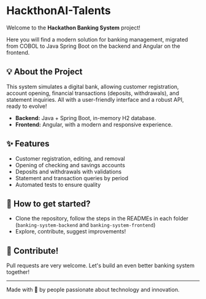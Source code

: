 # HackthonAI-Talents

Welcome to the **Hackathon Banking System** project!  

Here you will find a modern solution for banking management, migrated from COBOL to Java Spring Boot on the backend and Angular on the frontend.

## 💡 About the Project

This system simulates a digital bank, allowing customer registration, account opening, financial transactions (deposits, withdrawals), and statement inquiries. All with a user-friendly interface and a robust API, ready to evolve!

- **Backend:** Java + Spring Boot, in-memory H2 database.
- **Frontend:** Angular, with a modern and responsive experience.

## ✨ Features

- Customer registration, editing, and removal
- Opening of checking and savings accounts
- Deposits and withdrawals with validations
- Statement and transaction queries by period
- Automated tests to ensure quality

## 🚦 How to get started?

- Clone the repository, follow the steps in the READMEs in each folder (`banking-system-backend` and `banking-system-frontend`)
- Explore, contribute, suggest improvements!

## 🤝 Contribute!

Pull requests are very welcome. Let's build an even better banking system together!

---

Made with 💜 by people passionate about technology and innovation.

